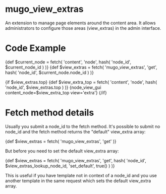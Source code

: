 mugo_view_extras
================
An extension to manage page elements around the content area. It allows
administrators to configure those areas (view_extras) in the admin interface.

Code Example
==============

{def $current_node = fetch( 'content', 'node', hash( 'node_id', $current_node_id ) )}
{def $view_extras = fetch( 'mugo_view_extras', 'get', hash( 'node_id', $current_node.node_id ) )}

{if $view_extras.top}
	{def $view_extra_top = fetch( 'content', 'node', hash( 'node_id', $view_extras.top ) )}
	{node_view_gui content_node=$view_extra_top view='extra'}
{/if}


Fetch method details
=======================

Usually you submit a node_id to the fetch method. It's possible to submit no node_id and the fetch method
returns the "default" view_extra array:

{def $view_extras = fetch( 'mugo_view_extras', 'get' )}

But before you need to set the default view_extra array:

{def $view_extras = fetch( 'mugo_view_extras', 'get', hash( 'node_id',     $view_extras_lookup_node_id,
                                                            'set_default', true()
                                                          ) )}

This is useful if you have template not in context of a node_id and you use another template in the same
request which sets the default view_extra array.


